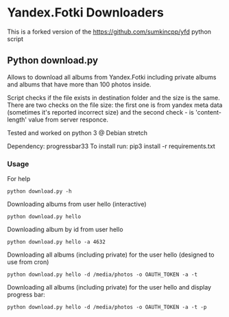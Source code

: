 Yandex.Fotki Downloaders
========================

This is a forked version of the https://github.com/sumkincpp/yfd python script


Python download.py
------------------

Allows to download all albums from Yandex.Fotki including private albums and albums that have more than 100 photos inside.

Script checks if the file exists in destination folder and the size is the same.
There are two checks on the file size: the first one is from yandex meta data (sometimes it's reported incorrect size) and the second check - is 'content-length' value from server responce.

Tested and worked on python 3 @ Debian stretch

Dependency: progressbar33
To install run: pip3 install -r requirements.txt

### Usage

For help

    python download.py -h

Downloading albums from user hello (interactive)

    python download.py hello

Downloading album by id from user hello

    python download.py hello -a 4632

Downloading all albums (including private) for the user hello (designed to use from cron)

    python download.py hello -d /media/photos -o OAUTH_TOKEN -a -t

Downloading all albums (including private) for the user hello and display progress bar:

    python download.py hello -d /media/photos -o OAUTH_TOKEN -a -t -p




